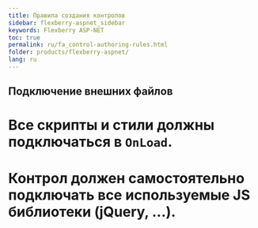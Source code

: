 ```yaml
---
title: Правила создания контролов
sidebar: flexberry-aspnet_sidebar
keywords: Flexberry ASP-NET
toc: true
permalink: ru/fa_control-authoring-rules.html
folder: products/flexberry-aspnet/
lang: ru
---
```


## Подключение внешних файлов
# Все скрипты и стили должны подключаться в `OnLoad`.
# Контрол должен самостоятельно подключать __все__ используемые JS библиотеки (jQuery, ...).